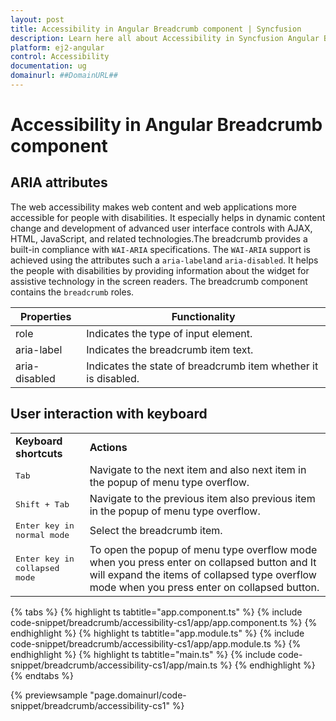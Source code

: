 ```yaml
---
layout: post
title: Accessibility in Angular Breadcrumb component | Syncfusion
description: Learn here all about Accessibility in Syncfusion Angular Breadcrumb component of Syncfusion Essential JS 2 and more.
platform: ej2-angular
control: Accessibility 
documentation: ug
domainurl: ##DomainURL##
---
```


# Accessibility in Angular Breadcrumb component

## ARIA attributes

The web accessibility makes web content and web applications more accessible for people with disabilities. It especially helps in dynamic content change and development of advanced user interface controls with AJAX, HTML, JavaScript, and related technologies.The breadcrumb provides a built-in compliance with `WAI-ARIA` specifications. The `WAI-ARIA` support is achieved using the attributes such a `aria-label`and `aria-disabled`.
It helps the people with disabilities by providing information about the widget for assistive technology in the screen readers. The breadcrumb component contains the `breadcrumb` roles.

| Properties | Functionality |
| ------------ | ----------------------- |
| role | Indicates the type of input element. |
| aria-label | Indicates the breadcrumb item text. |
| aria-disabled | Indicates the state of breadcrumb item whether it is disabled. |

## User interaction with keyboard

<!-- markdownlint-disable MD033 -->
<table>
<tr>
<td>
<b>Keyboard shortcuts</b></td><td>
<b>Actions</b></td></tr>
<tr>
<td>
<kbd>Tab</kbd></td><td>
Navigate to the next item and also next item in the popup of menu type overflow.</td></tr>
<tr>
<td>
<kbd>Shift + Tab</kbd></td><td>
Navigate to the previous item also previous item in the popup of menu type overflow.</td></tr>
<tr>
<td>
<kbd>Enter key in normal mode</kbd></td><td>
 Select the breadcrumb item.</td></tr>
<tr>
<td>
<kbd>Enter key in collapsed mode</kbd></td><td>
 To open the popup of menu type overflow mode when you press enter on collapsed button and It will expand the items of collapsed type overflow mode when you press enter on collapsed button.</td></tr>
</table>

{% tabs %}
{% highlight ts tabtitle="app.component.ts" %}
{% include code-snippet/breadcrumb/accessibility-cs1/app/app.component.ts %}
{% endhighlight %}
{% highlight ts tabtitle="app.module.ts" %}
{% include code-snippet/breadcrumb/accessibility-cs1/app/app.module.ts %}
{% endhighlight %}
{% highlight ts tabtitle="main.ts" %}
{% include code-snippet/breadcrumb/accessibility-cs1/app/main.ts %}
{% endhighlight %}
{% endtabs %}
  
{% previewsample "page.domainurl/code-snippet/breadcrumb/accessibility-cs1" %}
